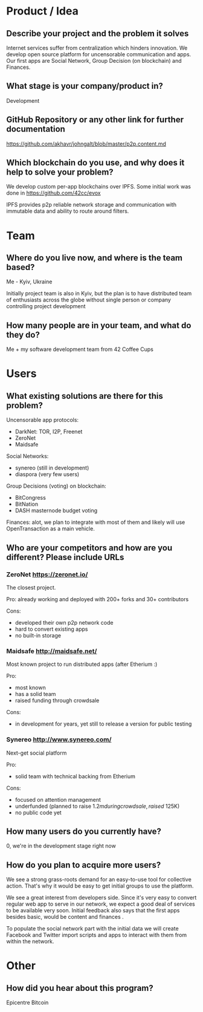 # Product / Idea


## Describe your project and the problem it solves

Internet services suffer from centralization which hinders innovation.
We develop open source platform for uncensorable communication and
apps.  Our first apps are Social Network, Group Decision (on
blockchain) and Finances.

## What stage is your company/product in?

Development

## GitHub Repository or any other link for further documentation

https://github.com/akhavr/johngalt/blob/master/p2p.content.md

## Which blockchain do you use, and why does it help to solve your problem?

We develop custom per-app blockchains over  IPFS. Some initial work was done in
https://github.com/42cc/evox

IPFS provides p2p reliable network storage and communication with
immutable data and ability to route around filters.

# Team

## Where do you live now, and where is the team based?

Me - Kyiv, Ukraine

Initially project team is also in Kyiv, but the plan is to have distributed team of enthusiasts across the globe without single person or company controlling project development

## How many people are in your team, and what do they do?

Me + my software development team from 42 Coffee Cups


# Users

## What existing solutions are there for this problem?

Uncensorable app protocols:

* DarkNet:  TOR, I2P, Freenet
* ZeroNet
* Maidsafe

Social Networks: 

* synereo (still in development)
* diaspora (very few users)

Group Decisions (voting) on blockchain:

* BitCongress
* BitNation
* DASH masternode budget voting

Finances: alot, we plan to integrate with most of them and likely will
use OpenTransaction as a main vehicle.

## Who are your competitors and how are you different? Please include URLs

### ZeroNet https://zeronet.io/

The closest project.

Pro: already working and deployed with 200+ forks and 30+ contributors

Cons: 

* developed their own p2p network code
* hard to convert existing apps
* no built-in storage

### Maidsafe http://maidsafe.net/

Most known project to run distributed apps (after Etherium :)

Pro: 

* most known
* has a solid team
* raised funding through crowdsale

Cons:

* in development for years, yet still to release a version for public testing

### Synereo  http://www.synereo.com/

Next-get social platform

Pro:

* solid team with technical backing from Etherium 

Cons:

* focused on attention management
* underfunded (planned to raise $1.2m during crowdsale, raised ~$125K)
* no public code yet

## How many users do you currently have?

0, we're in the development stage right now

## How do you plan to acquire more users?

We see a strong grass-roots demand for an easy-to-use tool for
collective action.  That's why it would be easy to get initial groups
to use the platform. 

We see a great interest from developers side.  Since it's very easy to
convert regular web app to serve in our network, we expect a good deal
of services to be available very soon.  Initial feedback also says
that the first apps besides basic, would be content and finances .

To populate the social network part with the initial data we will
create Facebook and Twitter import scripts and apps to interact with
them from within the network.

# Other

## How did you hear about this program?

Epicentre Bitcoin
